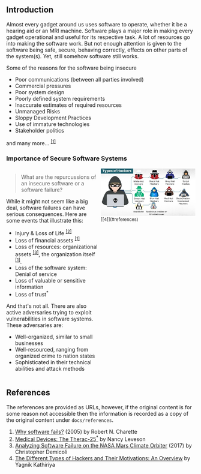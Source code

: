 ## Introduction

Almost every gadget around us uses software to operate, whether it be a hearing aid or an MRI machine. Software plays a
major role in making every gadget operational and useful for its respective task. A lot of resources go into making the
software work. But not enough attention is given to the software being safe, secure, behaving correctly, effects on
other parts of the system(s). Yet, still somehow software still works.

Some of the reasons for the software being insecure

-   Poor communications (between all parties involved)
-   Commercial pressures
-   Poor system design
-   Poorly defined system requirements
-   Inaccurate estimates of required resources
-   Unmanaged Risks
-   Sloppy Development Practices
-   Use of immature technologies
-   Stakeholder politics

and many more... <sup>[[1]](#references)</sup>

### Importance of Secure Software Systems

<div style="display: flex;">
    <div style="flex: 1;">
        <blockquote>
            <p>What are the repurcussions of an insecure software or a software failure?</p>
        </blockquote>

While it might not seem like a big deal, software failures can have serious consequences. Here are some events that
illustrate this:

-   Injury & Loss of Life <sup>[[2]](#references)</sup>
-   Loss of financial assets <sup>[[1]](#references)</sup>
-   Loss of resources: organizational assets <sup>[[3]](#references)</sup>, the organization itself
    <sup>[[1]](#references)</sup>.
-   Loss of the software system: Denial of service
-   Loss of valuable or sensitive information
-   Loss of trust<sup>\*</sup>

And that's not all. There are also active adversaries trying to exploit vulnerabilities in software systems. These
adversaries are:

-   Well-organized, similar to small businesses
-   Well-resourced, ranging from organized crime to nation states
-   Sophisticated in their technical abilities and attack methods </div> <div style="flex: 1;">
<img src="./img/types%20of%20hackers.jpg" alt="Types of Hackers" width="auto" height="auto">
<sup>[[4]](#references)</sup> </div>
</div>

## References

The references are provided as URLs, however, if the original content is for some reason not accessible then the
information is recorded as a copy of the original content under `docs/references`.

1. [Why software fails?](https://spectrum.ieee.org/why-software-fails) (2005) by Robert N. Charette
1. [Medical Devices: The Therac-25<sup>\*</sup>](https://www.cs.colostate.edu/~bieman/CS314/Notes/therac25.pdf) by Nancy
   Leveson
1. [Analyzing Software Failure on the NASA Mars Climate Orbiter](https://blog.cdemi.io/analyzing-software-failure-on-the-nasa-mars-climate-orbiter/)
   (2017) by Christopher Demicoli
1. [The Different Types of Hackers and Their Motivations: An Overview](https://www.linkedin.com/pulse/different-types-hackers-motivations-overview-yagnik-kathiriya)
   by Yagnik Kathiriya
